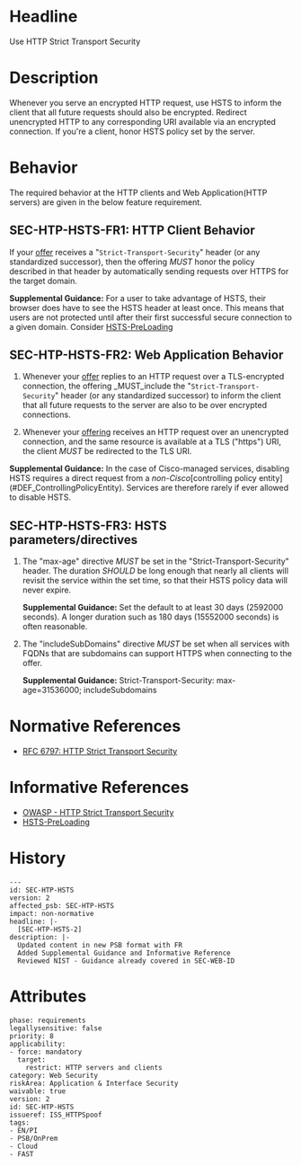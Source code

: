 # Headline

Use HTTP Strict Transport Security

# Description

Whenever you serve an encrypted HTTP request, use HSTS to inform the
client that all future requests should also be encrypted. Redirect
unencrypted HTTP to any corresponding URI available via an encrypted
connection. If you're a client, honor HSTS policy set by the server.

# Behavior

The required behavior at the HTTP clients and Web Application(HTTP servers) are given in the below feature requirement.

## SEC-HTP-HSTS-FR1: HTTP Client Behavior 

If your [offer](#DEF_Offering) receives a "`Strict-Transport-Security`" header (or any standardized successor),
then the offering _MUST_ honor the policy described in that header by automatically sending requests over HTTPS for the target domain.

**Supplemental Guidance:** For a user to take advantage of HSTS, their browser does have to see the HSTS header at least once. This means that users are not protected until after their first successful secure connection to a given domain. Consider [HSTS-PreLoading](https://https.cio.gov/hsts/)

## SEC-HTP-HSTS-FR2: Web Application Behavior

1. Whenever your [offer](#DEF_Offering) replies to an HTTP request over a TLS-encrypted connection, the offering _MUST_include the "`Strict-Transport-Security`" header (or any standardized successor) to inform the client that all future requests to the server are also to be over encrypted connections.


2. Whenever your [offering](#DEF_Offering) receives an HTTP request over an unencrypted connection, and the same resource is available at a TLS ("https") URI, the client _MUST_ be redirected to the TLS URI.

  **Supplemental Guidance:** In the case of Cisco-managed services, disabling 
    HSTS requires a direct request from a *non-Cisco*[controlling policy entity]    (#DEF_ControllingPolicyEntity). Services
    are therefore rarely if ever allowed to disable HSTS.

## SEC-HTP-HSTS-FR3:  HSTS parameters/directives

1. The "max-age" directive _MUST_ be set in the "Strict-Transport-Security" header. The duration _SHOULD_ be long enough that nearly all clients will revisit the service within the set time, so that their HSTS policy data will never expire.

    **Supplemental Guidance:** Set the default to at least 30 days (2592000 seconds). A longer duration such as 180 days
    (15552000 seconds) is often reasonable.

2. The "includeSubDomains" directive _MUST_ be set when all services with FQDNs that are subdomains can support HTTPS when connecting to the offer.

    **Supplemental Guidance:** Strict-Transport-Security: max-age=31536000; includeSubdomains

# Normative References

* [RFC 6797: HTTP Strict Transport Security](https://tools.ietf.org/html/rfc6797)

# Informative References

* [OWASP - HTTP Strict Transport Security](https://www.owasp.org/index.php/HTTP_Strict_Transport_Security)
* [HSTS-PreLoading](https://https.cio.gov/hsts/)

# History
    ---
    id: SEC-HTP-HSTS
    version: 2
    affected_psb: SEC-HTP-HSTS
    impact: non-normative
    headline: |-
      [SEC-HTP-HSTS-2]
    description: |-
      Updated content in new PSB format with FR
      Added Supplemental Guidance and Informative Reference
      Reviewed NIST - Guidance already covered in SEC-WEB-ID 

# Attributes

    phase: requirements
    legallysensitive: false
    priority: 8
    applicability:
    - force: mandatory
      target:
        restrict: HTTP servers and clients
    category: Web Security
    riskArea: Application & Interface Security
    waivable: true
    version: 2
    id: SEC-HTP-HSTS
    issueref: ISS_HTTPSpoof
    tags:
    - EN/PI
    - PSB/OnPrem
    - Cloud
    - FAST

